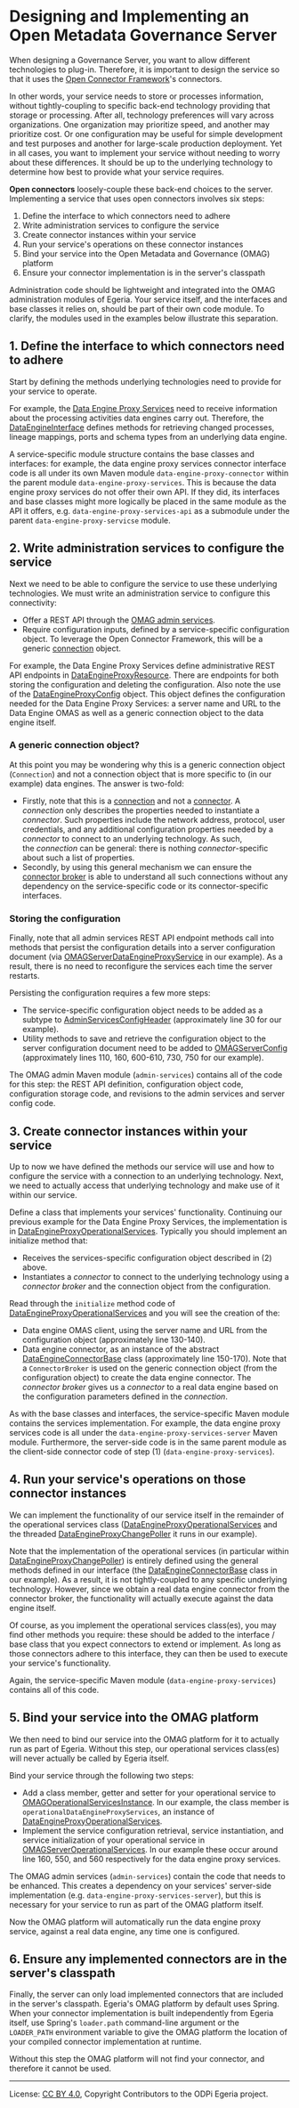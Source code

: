 <!-- SPDX-License-Identifier: CC-BY-4.0 -->
<!-- Copyright Contributors to the ODPi Egeria project. -->

# Designing and Implementing an Open Metadata Governance Server

When designing a Governance Server, you want to allow different technologies to plug-in.
Therefore, it is important to design the service so that it uses the
[Open Connector Framework](../../../frameworks/open-connector-framework)'s connectors.

In other words, your service needs to store or processes information, without tightly-coupling to
specific back-end technology providing that storage or processing. After all, technology preferences
will vary across organizations. One organization may prioritize speed, and another may prioritize cost.
Or one configuration may be useful for simple development and test purposes and another for large-scale
production deployment. Yet in all cases, you want to implement your service without needing to worry
about these differences. It should be up to the underlying technology to determine how best to provide
what your service requires.

**Open connectors** loosely-couple these back-end choices to the server. Implementing a service that uses
open connectors involves six steps:

1. Define the interface to which connectors need to adhere
1. Write administration services to configure the service
1. Create connector instances within your service
1. Run your service's operations on these connector instances
1. Bind your service into the Open Metadata and Governance (OMAG) platform
1. Ensure your connector implementation is in the server's classpath

Administration code should be lightweight and integrated into the OMAG administration modules of Egeria.
Your service itself, and the interfaces and base classes it relies on, should be part of their own code
module. To clarify, the modules used in the examples below illustrate this separation.

## 1. Define the interface to which connectors need to adhere

Start by defining the methods underlying technologies need to provide for your service to operate.

For example, the [Data Engine Proxy Services](../../data-engine-proxy-services) need to receive information
about the processing activities data engines carry out. Therefore, the [DataEngineInterface](../../data-engine-proxy-services/data-engine-proxy-connector/src/main/java/org/odpi/openmetadata/governanceservers/dataengineproxy/connectors/DataEngineInterface.java)
defines methods for retrieving changed processes, lineage mappings, ports and schema types from an underlying data
engine.

A service-specific module structure contains the base classes and interfaces: for example, the
data engine proxy services connector interface code is all under its own Maven module
`data-engine-proxy-connector` within the parent module `data-engine-proxy-services`. This is because the data engine
proxy services do not offer their own API. If they did, its interfaces and base classes might more logically be placed
in the same module as the API it offers, e.g. `data-engine-proxy-services-api` as a submodule under the parent
`data-engine-proxy-servicse` module.

## 2. Write administration services to configure the service

Next we need to be able to configure the service to use these underlying technologies. We must write an administration
service to configure this connectivity:

- Offer a REST API through the [OMAG admin services](../../../admin-services).
- Require configuration inputs, defined by a service-specific configuration object. To leverage the Open Connector
    Framework, this will be a generic [connection](../../../frameworks/open-connector-framework/docs/concepts/connection.md)
    object.

For example, the Data Engine Proxy Services define administrative REST API endpoints in [DataEngineProxyResource](../../../admin-services/admin-services-spring/src/main/java/org/odpi/openmetadata/adminservices/spring/DataEngineProxyResource.java).
There are endpoints for both storing the configuration and deleting the configuration. Also note the use of the
[DataEngineProxyConfig](../../../admin-services/admin-services-api/src/main/java/org/odpi/openmetadata/adminservices/configuration/properties/DataEngineProxyConfig.java)
object. This object defines the configuration needed for the Data Engine Proxy Services: a server name and URL to the
Data Engine OMAS as well as a generic connection object to the data engine itself.

### A generic connection object?

At this point you may be wondering why this is a generic connection object (`Connection`) and not a connection object
that is more specific to (in our example) data engines. The answer is two-fold:

- Firstly, note that this is a [connection](../../../frameworks/open-connector-framework/docs/concepts/connection.md)
    and not a [connector](../../../frameworks/open-connector-framework/docs/concepts/connector.md). A _connection_ only
    describes the properties needed to instantiate a _connector_. Such properties include the network address, protocol,
    user credentials, and any additional configuration properties needed by a _connector_ to connect to an underlying
    technology. As such, the _connection_ can be general: there is nothing _connector_-specific about such a list of
    properties.
- Secondly, by using this general mechanism we can ensure the [connector broker](../../../frameworks/open-connector-framework/docs/concepts/connector-broker.md)
    is able to understand all such connections without any dependency on the service-specific code or its
    connector-specific interfaces.

### Storing the configuration

Finally, note that all admin services REST API endpoint methods call into methods that persist the configuration
details into a server configuration document (via [OMAGServerDataEngineProxyService](../../../admin-services/admin-services-server/src/main/java/org/odpi/openmetadata/adminservices/OMAGServerDataEngineProxyService.java)
in our example). As a result, there is no need to reconfigure the services each time the server restarts.

Persisting the configuration requires a few more steps:

- The service-specific configuration object needs to be added as a subtype to [AdminServicesConfigHeader](../../../admin-services/admin-services-api/src/main/java/org/odpi/openmetadata/adminservices/configuration/properties/AdminServicesConfigHeader.java)
    (approximately line 30 for our example).
- Utility methods to save and retrieve the configuration object to the server configuration document need to be added
    to [OMAGServerConfig](../../../admin-services/admin-services-api/src/main/java/org/odpi/openmetadata/adminservices/configuration/properties/OMAGServerConfig.java)
    (approximately lines 110, 160, 600-610, 730, 750 for our example).

The OMAG admin Maven module (`admin-services`) contains all of the code for this step: the REST API definition,
configuration object code, configuration storage code, and revisions to the admin services and server config code.

## 3. Create connector instances within your service

Up to now we have defined the methods our service will use and how to configure the service with a connection to an
underlying technology. Next, we need to actually access that underlying technology and make use of it within our
service.

Define a class that implements your services' functionality. Continuing our previous example for the Data Engine Proxy
Services, the implementation is in [DataEngineProxyOperationalServices](../../data-engine-proxy-services/data-engine-proxy-services-server/src/main/java/org/odpi/openmetadata/governanceservers/dataengineproxy/admin/DataEngineProxyOperationalServices.java).
Typically you should implement an initialize method that:

- Receives the services-specific configuration object described in (2) above.
- Instantiates a _connector_ to connect to the underlying technology using a _connector broker_ and the connection
    object from the configuration.
    
Read through the `initialize` method code of [DataEngineProxyOperationalServices](../../data-engine-proxy-services/data-engine-proxy-services-server/src/main/java/org/odpi/openmetadata/governanceservers/dataengineproxy/admin/DataEngineProxyOperationalServices.java)
and you will see the creation of the:

- Data engine OMAS client, using the server name and URL from the configuration object (approximately line 130-140).
- Data engine connector, as an instance of the abstract [DataEngineConnectorBase](../../data-engine-proxy-services/data-engine-proxy-connector/src/main/java/org/odpi/openmetadata/governanceservers/dataengineproxy/connectors/DataEngineConnectorBase.java)
    class (approximately line 150-170). Note that a `ConnectorBroker` is used on the generic connection object (from
    the configuration object) to create the data engine connector. The _connector broker_ gives us a _connector_ to a
    real data engine based on the configuration parameters defined in the _connection_.

As with the base classes and interfaces, the service-specific Maven module contains the services implementation.
For example, the data engine proxy services code is all under the `data-engine-proxy-services-server` Maven module.
Furthermore, the server-side code is in the same parent module as the client-side connector code of step (1)
(`data-engine-proxy-services`).

## 4. Run your service's operations on those connector instances

We can implement the functionality of our service itself in the remainder of the operational services class
([DataEngineProxyOperationalServices](../../data-engine-proxy-services/data-engine-proxy-services-server/src/main/java/org/odpi/openmetadata/governanceservers/dataengineproxy/admin/DataEngineProxyOperationalServices.java)
and the threaded [DataEngineProxyChangePoller](../../data-engine-proxy-services/data-engine-proxy-services-server/src/main/java/org/odpi/openmetadata/governanceservers/dataengineproxy/processor/DataEngineProxyChangePoller.java)
it runs in our example).

Note that the implementation of the operational services (in particular within [DataEngineProxyChangePoller](../../data-engine-proxy-services/data-engine-proxy-services-server/src/main/java/org/odpi/openmetadata/governanceservers/dataengineproxy/processor/DataEngineProxyChangePoller.java))
is entirely defined using the general methods defined in our interface (the [DataEngineConnectorBase](../../data-engine-proxy-services/data-engine-proxy-connector/src/main/java/org/odpi/openmetadata/governanceservers/dataengineproxy/connectors/DataEngineConnectorBase.java)
class in our example). As a result, it is not tightly-coupled to any specific underlying technology. However, since we
obtain a real data engine connector from the connector broker, the functionality will actually execute against the data
engine itself.

Of course, as you implement the operational services class(es), you may find other methods you require: these should be
added to the interface / base class that you expect connectors to extend or implement. As long as those connectors
adhere to this interface, they can then be used to execute your service's functionality.

Again, the service-specific Maven module (`data-engine-proxy-services`) contains all of this code.

## 5. Bind your service into the OMAG platform

We then need to bind our service into the OMAG platform for it to actually run as part of Egeria. Without this step,
our operational services class(es) will never actually be called by Egeria itself.

Bind your service through the following two steps:

- Add a class member, getter and setter for your operational service to [OMAGOperationalServicesInstance](../../../admin-services/admin-services-server/src/main/java/org/odpi/openmetadata/adminservices/OMAGOperationalServicesInstance.java).
    In our example, the class member is `operationalDataEngineProxyServices`, an instance of
    [DataEngineProxyOperationalServices](../../data-engine-proxy-services/data-engine-proxy-services-server/src/main/java/org/odpi/openmetadata/governanceservers/dataengineproxy/admin/DataEngineProxyOperationalServices.java).
- Implement the service configuration retrieval, service instantiation, and service initialization of your operational
    service in [OMAGServerOperationalServices](../../../admin-services/admin-services-server/src/main/java/org/odpi/openmetadata/adminservices/OMAGServerOperationalServices.java).
    In our example these occur around line 160, 550, and 560 respectively for the data engine proxy services.

The OMAG admin services (`admin-services`) contain the code that needs to be enhanced. This creates a dependency on
your services' server-side implementation (e.g. `data-engine-proxy-services-server`), but this is necessary for your
service to run as part of the OMAG platform itself.

Now the OMAG platform will automatically run the data engine proxy service, against a real data engine, any time one
is configured.

## 6. Ensure any implemented connectors are in the server's classpath

Finally, the server can only load implemented connectors that are included in the server's classpath. Egeria's OMAG
platform by default uses Spring. When your connector implementation is built independently from Egeria itself, use
Spring's `loader.path` command-line argument or the `LOADER_PATH` environment variable to give the OMAG platform the
location of your compiled connector implementation at runtime.

Without this step the OMAG platform will not find your connector, and therefore it cannot be used.

----
License: [CC BY 4.0](https://creativecommons.org/licenses/by/4.0/),
Copyright Contributors to the ODPi Egeria project.